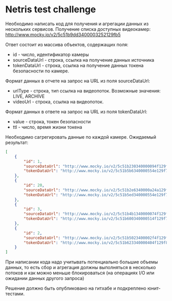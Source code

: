 # Netris test challenge

Необходимо написать код для получения и агрегации данных из нескольких сервисов.
Получение списка доступных видеокамер: http://www.mocky.io/v2/5c51b9dd3400003252129fb5

Ответ состоит из массива объектов, содержащих поля:
* id - число, идентификатор камеры
* sourceDataUrl - строка, ссылка на получение данных источника
* tokenDataUrl - строка, ссылка на получение данных токена безопасности по камере.

Формат данных в отчете на запрос на URL из поля sourceDataUrl:
* urlType - строка, тип ссылка на видеопоток. Возможные значения: LIVE, ARCHIVE
* videoUrl - строка, ссылка на видеопоток.

Формат данных в ответе на запрос на URL из поля tokenDataUrl:
* value - строка, токен безопасности
* ttl - число, время жизни токена

Необходимо сагрегировать данные по каждой камере. Ожидаемый результат:
```json
[
    {
        "id": 1,
        "sourceDataUrl": "http://www.mocky.io/v2/5c51b230340000094f129f5d",
        "tokenDataUrl": "http://www.mocky.io/v2/5c51b5b6340000554e129f7b?mocky-delay=1s"
    },
    {
        "id": 20,
        "sourceDataUrl": "http://www.mocky.io/v2/5c51b2e6340000a24a129f5f?mocky-delay=100ms",
        "tokenDataUrl": "http://www.mocky.io/v2/5c51b5ed340000554e129f7e"
    },
    {
        "id": 3,
        "sourceDataUrl": "http://www.mocky.io/v2/5c51b4b1340000074f129f6c",
        "tokenDataUrl": "http://www.mocky.io/v2/5c51b600340000514f129f7f?mocky-delay=2s"
    },
    {
        "id": 2,
        "sourceDataUrl": "http://www.mocky.io/v2/5c51b5023400002f4f129f70",
        "tokenDataUrl": "http://www.mocky.io/v2/5c51b623340000404f129f82"
    }
]
```

При написании кода надо учитывать потенциально большие объемы данных, то есть сбор и агрегация должны выполняться в несколько потоков и 
как можно меньше блокироваться (на операциях I/O или ожидании данных другого запроса)

Решение должно быть опубликовано на гитхабе и подкреплено юнит-тестами.



